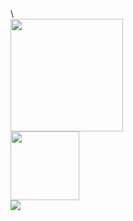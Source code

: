 <!--
<div>
  <a href="https://github.com/tylerdlawrence">
  <img height="180em" src="https://github-readme-stats.vercel.app/api?username=tylerdlawrence&show_icons=true&theme=dracula&include_all_commits=true&count_private=true"/>
 </div>
-->\
<div>
  <a href="https://github.com/tylerdlawrence">
  <img height="180em" src="https://github-readme-stats.vercel.app/api?username=tylerdlawrence&show_icons=true&theme=dracula&include_all_commits=true&count_private=true"/>
</div>
<div>
<img height="110em" src="https://github-readme-stats.vercel.app/api/top-langs/?username=tylerdlawrence&langs_count=16&layout=compact&theme=dracula"/>
</div>
<div> 
  <a href="https://github.com/tylerdlawrence">
  <a href="https://www.linkedin.com/in/tylerdlawrence" target="_blank"><img src="https://img.shields.io/badge/-LinkedIn-%230077B5?style=for-the-badge&logo=linkedin&logoColor=white" target="_blank"></a> 
</div>  
  
<!--
### Hi there 👋

**tylerdlawrence/tylerdlawrence** is a ✨ _special_ ✨ repository because its `README.md` (this file) appears on your GitHub profile.

Here are some ideas to get you started:

- 🔭 I’m currently working on ...
- 🌱 I’m currently learning ...
- 👯 I’m looking to collaborate on ...
- 🤔 I’m looking for help with ...
- 💬 Ask me about ...
- 📫 How to reach me: ...
- 😄 Pronouns: ...
- ⚡ Fun fact: ...

<div>
<img height="110em" src="https://github-readme-stats.vercel.app/api/top-langs/?username=tylerdlawrence&langs_count=16&layout=compact&theme=dracula"/>
</div>

-->
